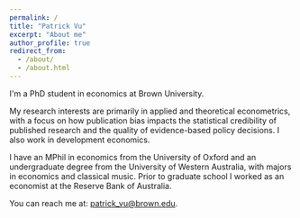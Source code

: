 ```yaml
---
permalink: /
title: "Patrick Vu"
excerpt: "About me"
author_profile: true
redirect_from: 
  - /about/
  - /about.html
---
```


I'm a PhD student in economics at Brown University. 

My research interests are primarily in applied and theoretical econometrics, with a focus on how publication bias impacts the statistical credibility of published research and the quality of evidence-based policy decisions. I also work in development economics.

I have an MPhil in economics from the University of Oxford and an undergraduate degree from the University of Western Australia, with majors in economics and classical music. Prior to graduate school I worked as an economist at the Reserve Bank of Australia. 

You can reach me at: [patrick_vu@brown.edu](patrick_vu@brown.edu).
